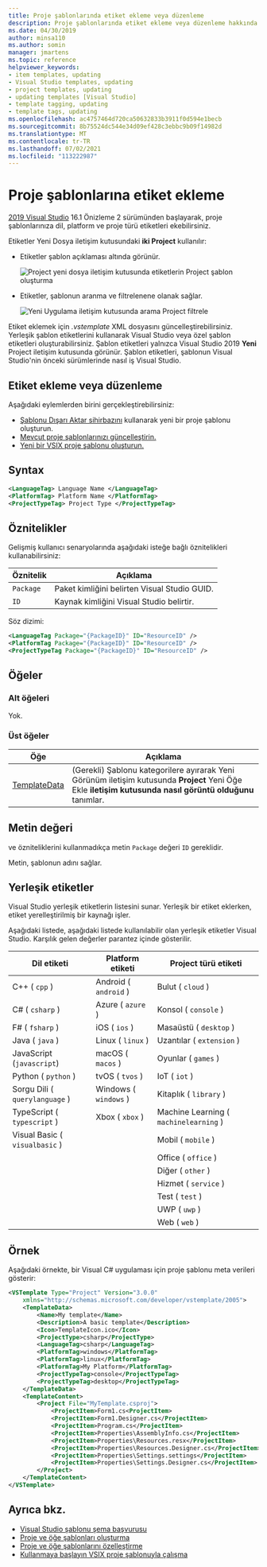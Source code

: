 ```yaml
---
title: Proje şablonlarında etiket ekleme veya düzenleme
description: Proje şablonlarında etiket ekleme veya düzenleme hakkında bilgi Visual Studio.
ms.date: 04/30/2019
author: minsa110
ms.author: somin
manager: jmartens
ms.topic: reference
helpviewer_keywords:
- item templates, updating
- Visual Studio templates, updating
- project templates, updating
- updating templates [Visual Studio]
- template tagging, updating
- template tags, updating
ms.openlocfilehash: ac4757464d720ca50632833b3911f0d594e1becb
ms.sourcegitcommit: 8b75524dc544e34d09ef428c3ebbc9b09f14982d
ms.translationtype: MT
ms.contentlocale: tr-TR
ms.lasthandoff: 07/02/2021
ms.locfileid: "113222987"
---
```

# <a name="add-tags-to-project-templates"></a>Proje şablonlarına etiket ekleme

[2019 Visual Studio](https://visualstudio.microsoft.com/downloads/) 16.1 Önizleme 2 sürümünden başlayarak, proje şablonlarınıza dil, platform ve proje türü etiketleri ekebilirsiniz. 

Etiketler Yeni Dosya iletişim kutusundaki **iki Project** kullanılır:

- Etiketler şablon açıklaması altında görünür.

   ![Project yeni dosya iletişim kutusunda etiketlerin Project şablon oluşturma](media/npd-item-with-template-tags.png)

- Etiketler, şablonun aranma ve filtrelenene olanak sağlar.

   ![Yeni Uygulama iletişim kutusunda arama Project filtrele](media/npd-search-and-filter.png)

Etiket eklemek için *.vstemplate* XML dosyasını güncelleştirebilirsiniz. Yerleşik şablon etiketlerini kullanarak Visual Studio veya özel şablon etiketleri oluşturabilirsiniz. Şablon etiketleri yalnızca Visual Studio 2019 **Yeni** Project iletişim kutusunda görünür. Şablon etiketleri, şablonun Visual Studio'nin önceki sürümlerinde nasıl iş Visual Studio.

## <a name="add-or-edit-tags"></a>Etiket ekleme veya düzenleme

Aşağıdaki eylemlerden birini gerçekleştirebilirsiniz: 

* [Şablonu Dışarı Aktar sihirbazını](how-to-create-project-templates.md) kullanarak yeni bir proje şablonu oluşturun.
* [Mevcut proje şablonlarınızı güncelleştirin.](how-to-update-existing-templates.md)
* [Yeni bir VSIX proje şablonu oluşturun.](../extensibility/getting-started-with-the-vsix-project-template.md)

## <a name="syntax"></a>Syntax

```xml
<LanguageTag> Language Name </LanguageTag>
<PlatformTag> Platform Name </PlatformTag>
<ProjectTypeTag> Project Type </ProjectTypeTag>
```

## <a name="attributes"></a>Öznitelikler

Gelişmiş kullanıcı senaryolarında aşağıdaki isteğe bağlı öznitelikleri kullanabilirsiniz:

|Öznitelik|Açıklama|
|---------------|-----------------|
|`Package`|Paket kimliğini belirten Visual Studio GUID.|
|`ID`|Kaynak kimliğini Visual Studio belirtir.|

Söz dizimi:

```xml
<LanguageTag Package="{PackageID}" ID="ResourceID" />
<PlatformTag Package="{PackageID}" ID="ResourceID" />
<ProjectTypeTag Package="{PackageID}" ID="ResourceID" />
```

## <a name="elements"></a>Öğeler

### <a name="child-elements"></a>Alt öğeleri

Yok.

### <a name="parent-elements"></a>Üst öğeler

|Öğe|Açıklama|
|-------------|-----------------|
|[TemplateData](../extensibility/templatedata-element-visual-studio-templates.md)|(Gerekli) Şablonu kategorilere ayırarak Yeni Görünüm iletişim kutusunda **Project** Yeni Öğe Ekle **iletişim kutusunda nasıl görüntü olduğunu** tanımlar.|

## <a name="text-value"></a>Metin değeri

ve özniteliklerini kullanmadıkça metin `Package` değeri `ID` gereklidir.

Metin, şablonun adını sağlar.

## <a name="built-in-tags"></a>Yerleşik etiketler

Visual Studio yerleşik etiketlerin listesini sunar. Yerleşik bir etiket eklerken, etiket yerelleştirilmiş bir kaynağı işler. 

Aşağıdaki listede, aşağıdaki listede kullanılabilir olan yerleşik etiketler Visual Studio. Karşılık gelen değerler parantez içinde gösterilir.

| Dil etiketi | Platform etiketi | Project türü etiketi |
| -- | -- | -- |
| C++ ( `cpp` ) | Android ( `android` ) | Bulut ( `cloud` ) |
| C# ( `csharp` ) | Azure ( `azure` ) | Konsol ( `console` ) |
| F# ( `fsharp` ) | iOS ( `ios` ) | Masaüstü ( `desktop` ) |
| Java ( `java` ) | Linux ( `linux` ) | Uzantılar ( `extension` ) |
| JavaScript (`javascript`) | macOS ( `macos` ) | Oyunlar ( `games` ) |
| Python ( `python` ) | tvOS ( `tvos` ) | IoT ( `iot` ) |
| Sorgu Dili ( `querylanguage` ) | Windows ( `windows` ) | Kitaplık ( `library` ) |
| TypeScript ( `typescript` ) | Xbox ( `xbox` ) | Machine Learning ( `machinelearning` ) |
| Visual Basic ( `visualbasic` ) | | Mobil ( `mobile` ) |
| | | Office ( `office` ) |
| | | Diğer ( `other` ) |
| | | Hizmet ( `service` ) |
| | | Test ( `test` ) |
| | | UWP ( `uwp` ) |
| | | Web ( `web` ) |

## <a name="example"></a>Örnek

Aşağıdaki örnekte, bir Visual C# uygulaması için proje şablonu meta verileri gösterir:

```xml
<VSTemplate Type="Project" Version="3.0.0"
    xmlns="http://schemas.microsoft.com/developer/vstemplate/2005">
    <TemplateData>
        <Name>My template</Name>
        <Description>A basic template</Description>
        <Icon>TemplateIcon.ico</Icon>
        <ProjectType>csharp</ProjectType>
        <LanguageTag>csharp</LanguageTag>
        <PlatformTag>windows</PlatformTag>
        <PlatformTag>linux</PlatformTag>
        <PlatformTag>My Platform</PlatformTag>
        <ProjectTypeTag>console</ProjectTypeTag>
        <ProjectTypeTag>desktop</ProjectTypeTag>
    </TemplateData>
    <TemplateContent>
        <Project File="MyTemplate.csproj">
            <ProjectItem>Form1.cs<ProjectItem>
            <ProjectItem>Form1.Designer.cs</ProjectItem>
            <ProjectItem>Program.cs</ProjectItem>
            <ProjectItem>Properties\AssemblyInfo.cs</ProjectItem>
            <ProjectItem>Properties\Resources.resx</ProjectItem>
            <ProjectItem>Properties\Resources.Designer.cs</ProjectItem>
            <ProjectItem>Properties\Settings.settings</ProjectItem>
            <ProjectItem>Properties\Settings.Designer.cs</ProjectItem>
        </Project>
    </TemplateContent>
</VSTemplate>
```

## <a name="see-also"></a>Ayrıca bkz.

- [Visual Studio şablonu şema başvurusu](../extensibility/visual-studio-template-schema-reference.md)
- [Proje ve öğe şablonları oluşturma](creating-project-and-item-templates.md)
- [Proje ve öğe şablonlarını özelleştirme](customizing-project-and-item-templates.md)
- [Kullanmaya başlayın VSIX proje şablonuyla çalışma](../extensibility/getting-started-with-the-vsix-project-template.md)
